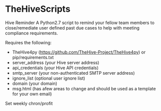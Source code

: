 # TheHiveScripts
Hive Reminder
A Python2.7 script to remind your fellow team members to close/remediate user defined past due cases to help with meeting compliance requirements.

Requires the following:
* TheHive4py (https://github.com/TheHive-Project/TheHive4py) or pip/requirements.txt
* server_address (your Hive server address)
* api_credentials (your Hive API credentials)
* smtp_server (your non-authenticated SMTP server address)
* ignore_list (optional user ignore list)
* domain (your domain)
* msg.html (has afew areas to change and should be used as a template for your own email)

Set weekly chron/profit
